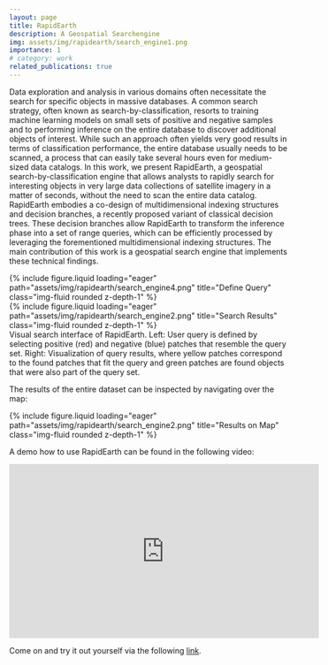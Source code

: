 ```yaml
---
layout: page
title: RapidEarth
description: A Geospatial Searchengine
img: assets/img/rapidearth/search_engine1.png
importance: 1
# category: work
related_publications: true
---
```

Data exploration and analysis in various domains often necessitate the search for specific objects in massive databases. A common search strategy, often known as search-by-classification, resorts to training machine learning models on small sets of positive and negative samples and to performing inference on the entire database to discover additional objects of interest. While such an approach often yields very good results in terms of classification performance, the entire database usually needs to be scanned, a process that can easily take several hours even for medium-sized data catalogs. In this work, we present RapidEarth, a geospatial search-by-classification engine that allows analysts to rapidly search for interesting objects in very large data collections of satellite imagery in a matter of seconds, without the need to scan the entire data catalog. RapidEarth embodies a co-design of multidimensional indexing structures and decision branches, a recently proposed variant of classical decision trees. These decision branches allow RapidEarth to transform the inference phase into a set of range queries, which can be efficiently processed by leveraging the  forementioned multidimensional indexing structures. The main contribution of this work is a geospatial search engine that implements these technical findings.

<div class="row">
    <div class="col-sm mt-3 mt-md-0">
        {% include figure.liquid loading="eager" path="assets/img/rapidearth/search_engine4.png" title="Define Query" class="img-fluid rounded z-depth-1" %}
    </div>
    <div class="col-sm mt-3 mt-md-0">
        {% include figure.liquid loading="eager" path="assets/img/rapidearth/search_engine2.png" title="Search Results" class="img-fluid rounded z-depth-1" %}
    </div>
</div>
<div class="caption">
    Visual search interface of RapidEarth. Left: User query is defined by selecting positive (red) and negative (blue) patches that resemble the query set. Right: Visualization of query results, where yellow patches correspond to the found patches that fit the query and green patches are found objects that were also part of the query set.
</div>


The results of the entire dataset can be inspected by navigating over the map:

<div class="row">
    <div class="col-sm mt-3 mt-md-0">
        {% include figure.liquid loading="eager" path="assets/img/rapidearth/search_engine2.png" title="Results on Map" class="img-fluid rounded z-depth-1" %}
    </div>
</div>
<!-- <div class="caption">
    This image can also have a caption. It's like magic.
</div> -->


A demo how to use RapidEarth can be found in the following video:

<div class="video-container">
    <iframe width="560" height="315" src="https://www.youtube.com/embed/jwS96I1qhU8" frameborder="0" allowfullscreen></iframe>
</div>


Come on and try it out yourself via the following <a href="https://web.rapid.earth">link</a>.